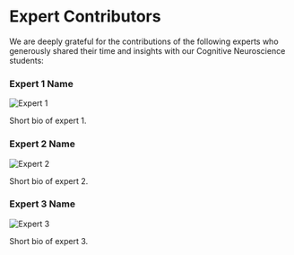 # Expert Contributors

We are deeply grateful for the contributions of the following experts who generously shared their time and insights with our Cognitive Neuroscience students:

### Expert 1 Name
![Expert 1](assets/experts/palenciano.jpg)

Short bio of expert 1.

### Expert 2 Name
![Expert 2](assets/experts/martin.jpg)

Short bio of expert 2.

### Expert 3 Name
![Expert 3](assets/experts/gonzalez.jpg)

Short bio of expert 3.